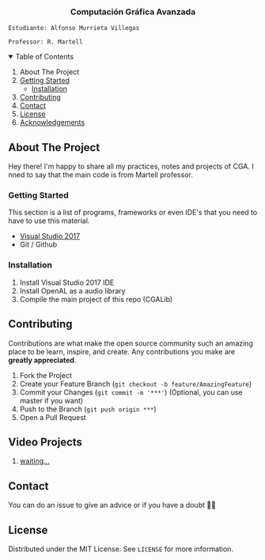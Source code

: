 <p align="center">
  <h3 align="center">Computación Gráfica Avanzada</h3>

  <p align="center">
  
    Estudiante: Alfonso Murrieta Villegas

    Professor: R. Martell 
  </p>

</p>

<details open="open">
  <summary>Table of Contents</summary>
  <ol>
    <li href="#About-The-Project">About The Project</li>
    <li>
      <a href="#getting-started">Getting Started</a>
      <ul>
        <li><a href="#installation">Installation</a></li>
      </ul>
    </li>
    <li><a href="#contributing">Contributing</a></li>
    <li><a href="#contact">Contact</a></li>
    <li><a href="#license">License</a></li>
    <li><a href="#acknowledgements">Acknowledgements</a></li>
  </ol>
</details>


## About The Project
Hey there! I'm happy to share all my practices, notes and projects of CGA. I nned to say that the main code is from Martell professor.

### Getting Started

This section is a list of programs, frameworks or even IDE's that you need to have to use this material.
-  [Visual Studio 2017](https://visualstudio.microsoft.com/es/free-developer-offers/)
-  Git / Github


### Installation 

1. Install Visual Studio 2017 IDE
2. Install OpenAL as a audio library
3. Compile the main project of this repo (CGALib) 




## Contributing
Contributions are what make the open source community such an amazing place to be learn, inspire, and create. Any contributions you make are **greatly appreciated**.

1. Fork the Project
2. Create your Feature Branch (`git checkout -b feature/AmazingFeature`)
3. Commit your Changes (`git commit -m '***'`) (Optional, you can use master if you want)
4. Push to the Branch (`git push origin ***`)  
5. Open a Pull Request

## Video Projects
1. [waiting...]()

## Contact
You can do an issue to give an advice or if you have a doubt ✌🏻

## License
Distributed under the MIT License. See `LICENSE` for more information.
